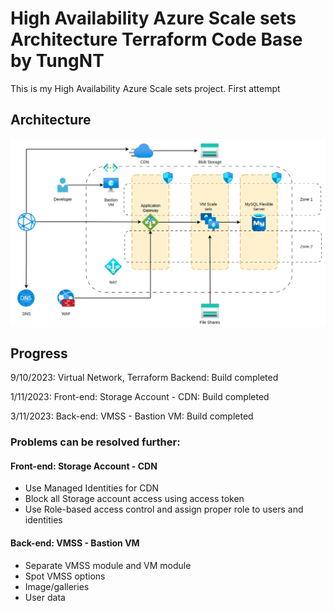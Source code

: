 # High Availability Azure Scale sets Architecture Terraform Code Base by TungNT

This is my High Availability Azure Scale sets project. First attempt

## Architecture

![Alt text](HA-VM-Architecture.png)

## Progress

9/10/2023: Virtual Network, Terraform Backend: Build completed

1/11/2023: Front-end: Storage Account - CDN: Build completed 

3/11/2023: Back-end: VMSS - Bastion VM: Build completed

### Problems can be resolved further:

#### Front-end: Storage Account - CDN
+ Use Managed Identities for CDN
+ Block all Storage account access using access token
+ Use Role-based access control and assign proper role to users and identities

#### Back-end: VMSS - Bastion VM
+ Separate VMSS module and VM module
+ Spot VMSS options
+ Image/galleries
+ User data
